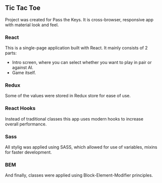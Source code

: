 
## Tic Tac Toe

Project was created for Pass the Keys.
It is cross-browser, responsive app with material look and feel.

### React

This is a single-page application built with React. 
It mainly consists of 2 parts:
- Intro screen, where you can select whether you want to play in pair or against AI.
- Game itself.

### Redux

Some of the values were stored in Redux store for ease of use.

### React Hooks

Instead of traditional classes this app uses modern hooks to increase overall performance. 

### Sass

All stylig was applied using SASS, which allowed for use of variables, mixins for faster development.

### BEM

And finally, classes were applied using Block-Element-Modifier principles.

